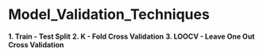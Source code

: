# Model_Validation_Techniques

**1. Train - Test Split**
**2. K - Fold Cross Validation**
**3. LOOCV - Leave One Out Cross Validation**
